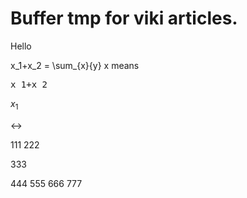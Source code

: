 # Buffer tmp for viki articles.

<p>Hello</p>

<span class="katex">x_1+x_2 = \sum_{x}{y} x</span> means <pre>x_1+x_2</pre>

$x_1$

$\leftrightarrow$

111
222

333

444
555
666
777
